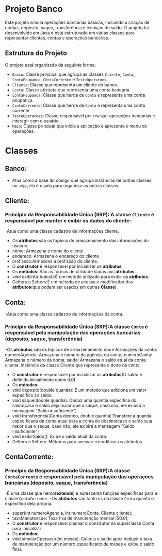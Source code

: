 # Projeto Banco

Este projeto simula operações bancárias básicas, incluindo a criação de contas, depósito, saque, transferência e exibição de saldo. O projeto foi desenvolvido em Java e está estruturado em várias classes para representar clientes, contas e operações bancárias.

## Estrutura do Projeto

O projeto está organizado da seguinte forma:

- `Banco`: Classe principal que agrupa as classes `Cliente`, `Conta`, `ContaPoupanca`, `ContaCorrente` e `TesteOperacoes`.
- `Cliente`: Classe que representa um cliente do banco.
- `Conta`: Classe abstrata que representa uma conta bancária.
- `ContaPoupanca`: Classe que herda de `Conta` e representa uma conta poupança.
- `ContaCorrente`: Classe que herda de `Conta` e representa uma conta corrente.
- `TesteOperacoes`: Classe responsável por realizar operações bancárias e interagir com o usuário.
- `Main`: Classe principal que inicia a aplicação e apresenta o menu de operações.

# Classes
## Banco:
- Atua como a base do codigo que agrupa instâncias de outras classes, ou seja, ela é usada para organizar as outras classes.

## Cliente: 
### Princípio da Responsabilidade Única (SRP): A classe `Cliente` é responsável por manter e exibir os dados do cliente:
-Atua como uma classe cadastro de informações cliente.
- Os **atributos** são os tópicos de armazenamento das informações do usuário.
 - nome: Armazena o nome do cliente.
 - endereco: Armazena o endereço do cliente
 - profissao:Armazena a profissão do cliente.
- O **construtor** é responsavel por inicializar  os **atributos** 
- Os **métodos**: São as formas de utilidade dadas aos **atributos**.
 - void exibirAtributos():É um metodo utilizado para exibir os **atributos**.
 - Getters e Setters:É um método de acesso e modificador dos **atributos**(que podem ser usados em outras **Classe**).

## Conta:
-Atua como uma classe cadastro de informações da conta.
### Princípio da Responsabilidade Única (SRP):A classe `Conta` é responsável pela manipulação das operações bancárias (depósito, saque, transferência)
-Os **atributos** são os tópicos de armazenamento das informações da conta:
numeroAgencia: Armazena o número da agência da conta;
numeroConta: Armazena o número da conta;
saldo: Armazena o saldo atual da conta;
cliente: Instância da classe Cliente que representa o dono da conta.
- O **construtor** é responsavel por inicializar  os **atributos**(O saldo é definido inicialmente como 0.0)
- Os **métodos**:
- void deposito(double quantia): É um método que adiciona um valor especifico ao saldo.
- void saque(double quantia): Deduz uma quantia especifica do saldo(caso o saldo seja maior que o saque, caso não, ele exibirá a mensagem "Saldo insuficiente").
- void transferencia(Conta destino, double quantia):Transfere a quantia especificada da conta atual para a conta de destino(caso o saldo seja maior que o saque, caso não, ele exibirá a mensagem "Saldo insuficiente")
- void exibirSaldo(): Exibe o saldo atual da conta.
- Getters e Setters: Métodos para acessar e modificar os atributos.

## ContaCorrente:
### Princípio da Responsabilidade Única (SRP):A classe `ContaCorrente` é responsável pela manipulação das operações bancárias (depósito, saque, transferência)
-É  uma classe que herda(**extends**) e acrescenta funções espécificas para a classe `ContaCorrente`.
-Os **atributos** são tanto os da classe `Conta` quanto o especifico dela própria.
- super(int numeroAgencia, int numeroConta, Cliente cliente);
- taxaManutencao: Taxa fixa de manutenção mensal (50.0);
- O **construtor** é responsável chamar o construtor da superclasse Conta para inicializar
- Os **métodos**:
- void simularOperacao(int meses): Calcula o saldo após deduzir a taxa de manutenção por um número especificado de meses e exibe o saldo final.
  

